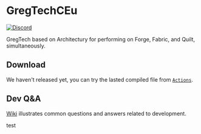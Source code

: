 # GregTechCEu

<a title="Join us on Discord!" href="https://discord.gg/bWSWuYvURP"><img src="https://img.shields.io/discord/701354865217110096?label=GTCEu%20Discord&amp;logo=Discord&amp;style=?flat" alt="Discord"/></a>

GregTech based on Architectury for performing on Forge, Fabric, and Quilt, simultaneously.

## Download
We haven't released yet, you can try the lasted compiled file from [`Actions`](https://github.com/GregTechCEu/GregTechCEu-1.19/actions).

## Dev Q&A
[Wiki](https://github.com/GregTechCEu/GregTechCEu-1.19/wiki/Dev-Q&A) illustrates common questions and answers related to development.

 test
